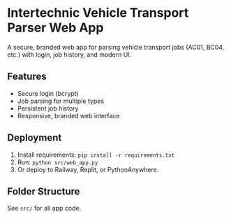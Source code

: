 # Intertechnic Vehicle Transport Parser Web App

A secure, branded web app for parsing vehicle transport jobs (AC01, BC04, etc.) with login, job history, and modern UI.

## Features
- Secure login (bcrypt)
- Job parsing for multiple types
- Persistent job history
- Responsive, branded web interface

## Deployment
1. Install requirements: `pip install -r requirements.txt`
2. Run: `python src/web_app.py`
3. Or deploy to Railway, Replit, or PythonAnywhere.

## Folder Structure
See `src/` for all app code. 